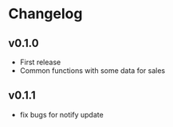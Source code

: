 # Changelog

## v0.1.0

* First release
* Common functions with some data for sales

## v0.1.1

* fix bugs for notify update